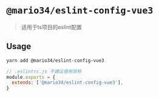# `@mario34/eslint-config-vue3`

> 适用于ts项目的eslint配置

## Usage

```bash
yarn add @mario34/eslint-config-vue3
```

```js
// .eslintrc.js 不建议使用简称
module.exports = {
  extends: ['@mario34/eslint-config-vue3'],
}

```